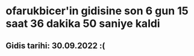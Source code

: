 # ofarukbicer'in gidisine son 6 gun 15 saat 36 dakika 50 saniye kaldi

## Gidis tarihi: 30.09.2022 :(